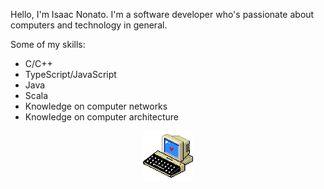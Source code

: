 Hello, I'm Isaac Nonato. 
I'm a software developer who's passionate about computers and technology in general.

Some of my skills:

- C/C++
- TypeScript/JavaScript
- Java 
- Scala 
- Knowledge on computer networks 
- Knowledge on computer architecture
<center>
<img src="computer.gif" height=80>
</center>
